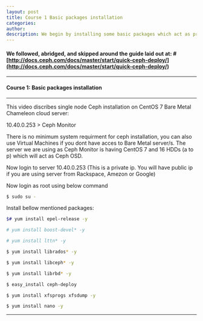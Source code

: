 ```yaml
---
layout: post
title: Course 1 Basic packages installation  
categories: 
author: 
description: We begin by installing some basic packages which act as prerequisites for Ceph installation.
---
```


#### We followed, abridged, and skipped around the guide laid out at: # [http://docs.ceph.com/docs/master/start/quick-ceph-deploy/](http://docs.ceph.com/docs/master/start/quick-ceph-deploy/)


  

* * *

#### Course 1: Basic packages installation #

* * *

This video discribes single node Ceph installation on CentOS 7 Bare Metal Chameleon cloud server:

10.40.0.253 > Ceph Monitor  

There is no minimum system requirment for ceph installation, you can also use Virtual Machines if you dont have acces to Bare Metal server/s. The server we are using as Ceph Monitor is having CentOS 7 and 16 HDDs (a to p) which will act as Ceph OSD. 

Now login to server 10.40.0.253 (This is a private ip. You will have public ip if you are using server from Rackspace, Amezon or Google) 
  
Now login as root using below command 

```sh
$ sudo su -
```
  
Install bellow mentioned packages:

```sh
$# yum install epel-release -y
```
```sh
# yum install boost-devel* -y
```
```sh
# yum install lttn* -y
```
```sh
$ yum install librados* -y 
```
```sh
$ yum install libceph* -y
```
```sh
$ yum install librbd* -y
```
```sh
$ easy_install ceph-deploy
```
```sh
$ yum install xfsprogs xfsdump -y
```
```sh
$ yum install nano -y
```


* * *
